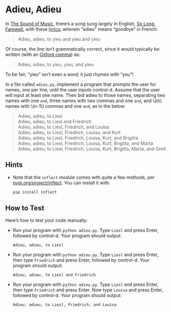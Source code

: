 # Adieu, Adieu

In [The Sound of Music](https://en.wikipedia.org/wiki/The_Sound_of_Music_(film)), there’s a song sung largely in English, [So Long, Farewell](https://www.youtube.com/watch?v=Qy9_lfjQopU), with these [lyrics](https://www.lyrics.com/lyric/3998488/Julie+Andrews/So+Long%2C+Farewell), wherein “adieu” means “goodbye” in French:

> Adieu, adieu, to yieu and yieu and yieu

Of course, the line isn’t grammatically correct, since it would typically be written (with an [Oxford comma](https://en.wikipedia.org/wiki/Serial_comma)) as:

> Adieu, adieu, to yieu, yieu, and yieu

To be fair, “yieu” isn’t even a word; it just rhymes with “you”!

In a file called `adieu.py`, implement a program that prompts the user for names, one per line, until the user inputs control-d. Assume that the user will input at least one name. Then bid adieu to those names, separating two names with one `and`, three names with two commas and one `and`, and \\(n\\) names with \\(n-1\\) commas and one `and`, as in the below:

> Adieu, adieu, to Liesl  
> Adieu, adieu, to Liesl and Friedrich  
> Adieu, adieu, to Liesl, Friedrich, and Louisa  
> Adieu, adieu, to Liesl, Friedrich, Louisa, and Kurt  
> Adieu, adieu, to Liesl, Friedrich, Louisa, Kurt, and Brigitta  
> Adieu, adieu, to Liesl, Friedrich, Louisa, Kurt, Brigitta, and Marta  
> Adieu, adieu, to Liesl, Friedrich, Louisa, Kurt, Brigitta, Marta, and Gretl

## Hints

- Note that the `inflect` module comes with quite a few methods, per [pypi.org/project/inflect](https://pypi.org/project/inflect/). You can install it with:

    ```bash
    pip install inflect
    ```

## How to Test

Here’s how to test your code manually:

- Run your program with `python adieu.py`. Type `Liesl` and press Enter, followed by control-d. Your program should output:

    ```
    Adieu, adieu, to Liesl 
    ```

- Run your program with `python adieu.py`. Type `Liesl` and press Enter, then type `Friedrich` and press Enter, followed by control-d. Your program should output:

    ```
    Adieu, adieu, to Liesl and Friedrich
    ```

- Run your program with `python adieu.py`. Type `Liesl` and press Enter, then type `Friedrich` and press Enter. Now type `Louisa` and press Enter, followed by control-d. Your program should output:

    ```
    Adieu, adieu, to Liesl, Friedrich, and Louisa
    ```
